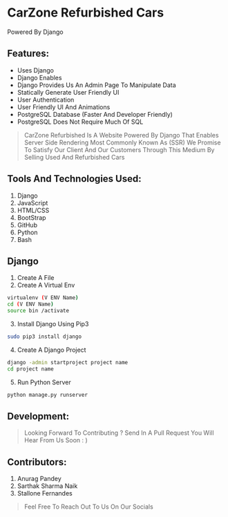 # CarZone Refurbished Cars 
Powered By Django 
## Features:
- Uses Django 
- Django Enables 
- Django Provides Us An Admin Page To Manipulate Data
- Statically Generate User Friendly UI
- User Authentication 
- User Friendly UI And Animations 
- PostgreSQL Database (Faster And Developer Friendly)
- PostgreSQL Does Not Require Much Of SQL

> CarZone Refurbished Is A Website Powered By Django That Enables Server Side Rendering Most Commonly Known As (SSR)
> We Promise To Satisfy Our Client And Our Customers Through This Medium By Selling Used And Refurbished Cars 

## Tools And Technologies Used:
1. Django 
2. JavaScript 
3. HTML/CSS 
4. BootStrap 
5. GitHub
6. Python
7. Bash 

## Django 
1. Create A File
2. Create A Virtual Env 
```sh
virtualenv (V ENV Name) 
cd (V ENV Name)
source bin /activate
```
3. Install Django Using Pip3 
```sh
sudo pip3 install django
```
4. Create A Django Project 
```sh
django -admin startproject project name 
cd project name 
```
5. Run Python Server 
```sh
python manage.py runserver
```
## Development:
> Looking Forward To Contributing ? 
> Send In A Pull Request 
> You Will Hear From Us Soon : )


## Contributors:
1. Anurag Pandey 
2. Sarthak Sharma Naik  
3. Stallone Fernandes 

> Feel Free To Reach Out To Us On Our Socials 

